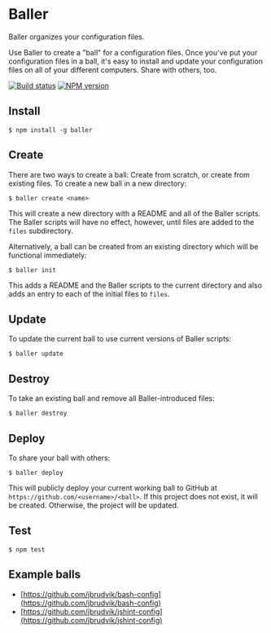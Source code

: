 # Baller

Baller organizes your configuration files.

Use Baller to create a "ball" for a configuration files. Once you've put your configuration files in a ball, it's easy to install and update your configuration files on all of your different computers. Share with others, too.

[![Build status](https://drone.io/github.com/jbrudvik/baller/status.png)](https://drone.io/github.com/jbrudvik/baller/latest)
[![NPM version](http://img.shields.io/npm/v/baller.svg)](https://www.npmjs.org/package/baller)


## Install

    $ npm install -g baller


## Create

There are two ways to create a ball: Create from scratch, or create from existing files. To create a new ball in a new directory:

    $ baller create <name>

This will create a new directory with a README and all of the Baller scripts. The Baller scripts will have no effect, however, until files are added to the `files` subdirectory.

Alternatively, a ball can be created from an existing directory which will be functional immediately:

    $ baller init

This adds a README and the Baller scripts to the current directory and also adds an entry to each of the initial files to `files`.


## Update

To update the current ball to use current versions of Baller scripts:

    $ baller update


## Destroy

To take an existing ball and remove all Baller-introduced files:

    $ baller destroy


## Deploy

To share your ball with others:

    $ baller deploy

This will publicly deploy your current working ball to GitHub at `https://github.com/<username>/<ball>`. If this project does not exist, it will be created. Otherwise, the project will be updated.


## Test

    $ npm test


## Example balls

- [https://github.com/jbrudvik/bash-config](https://github.com/jbrudvik/bash-config)
- [https://github.com/jbrudvik/jshint-config](https://github.com/jbrudvik/jshint-config)
